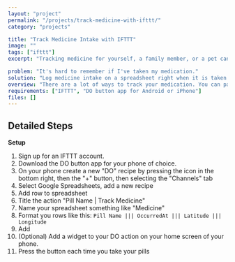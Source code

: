 ```yaml
---
layout: "project"
permalink: "/projects/track-medicine-with-ifttt/"
category: "projects"

title: "Track Medicine Intake with IFTTT"
image: ""
tags: ["ifttt"]
excerpt: "Tracking medicine for yourself, a family member, or a pet can be a tedious process. But it doesn't have to be."

problem: "It's hard to remember if I've taken my medication."
solution: "Log medicine intake on a spreadsheet right when it is taken."
overview: "There are a lot of ways to track your medication. You can pay for a digital tracker. You can mark your calendar. You can even just look at your pill container for the day to make sure you took them. None of these solutions are free, easy, long term, or as cool as this solution. Using a Google Spreadsheet and DO by IFTTT on your phone you can quick track each pill and have a history for analysis later!"
requirements: ["IFTTT", "DO button app for Android or iPhone"]
files: []
---
```


Detailed Steps
--------------

**Setup**

 1. Sign up for an IFTTT account.
 1. Download the DO button app for your phone of choice.
 1. On your phone create a new "DO" recipe by pressing the icon in the bottom right, then the "+" button, then selecting the "Channels" tab
 1. Select Google Spreadsheets, add a new recipe
 1. Add row to spreadsheet
 1. Title the action "Pill Name | Track Medicine"
 1. Name your spreadsheet something like "Medicine"
 1. Format you rows like this: `Pill Name ||| OccurredAt ||| Latitude ||| Longitude`
 1. Add
 1. (Optional) Add a widget to your DO action on your home screen of your phone.
 1. Press the button each time you take your pills
